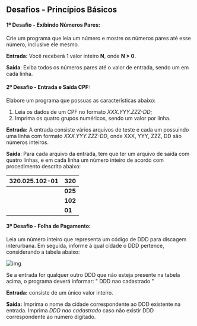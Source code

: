 <h2>Desafios - Princípios Básicos</h2>

<h4>1º Desafio - Exibindo Números Pares:</h4> Crie um programa que leia um número e mostre os números pares até esse número, inclusive ele mesmo.

**Entrada:** Você receberá 1 valor inteiro **N**, onde **N > 0**.

**Saída**: Exiba todos os números pares até o valor de entrada, sendo um em cada linha. 

<h4>2º Desafio - Entrada e Saída CPF:</h4> Elabore um programa que possuas as características abaixo:

1. Leia os dados de um CPF no formato *XXX.YYY.ZZZ-DD*;
2. Imprima os quatro grupos numéricos, sendo um valor por linha.

**Entrada:** A entrada consiste vários arquivos de teste e cada um possuindo uma linha com formato *XXX.YYY.ZZZ-DD*, onde XXX, YYY, ZZZ, DD são números inteiros.

**Saída**: Para cada arquivo da entrada, tem que ter um arquivo de saída com quatro linhas, e em cada linha um número inteiro de acordo com procedimento descrito abaixo:

| 320.025.102-01 | 320     |
| -------------- | :------ |
|                | **025** |
|                | **102** |
|                | **01**  |

<h4>3º Desafio - Folha de Pagamento:</h4> Leia um número inteiro que representa um código de DDD para discagem interurbana. Em seguida, informe à qual cidade o DDD pertence, considerando a tabela abaixo:


![img](https://resources.urionlinejudge.com.br/gallery/images/problems/UOJ_1050.png)

Se a entrada for qualquer outro DDD que não esteja presente na tabela acima, o programa deverá informar: " DDD nao cadastrado "

**Entrada:** consiste de um único valor inteiro.

**Saída:** Imprima o nome da cidade correspondente ao DDD existente na entrada. Imprima *DDD nao cadastrado* caso não existir DDD correspondente ao número digitado.

